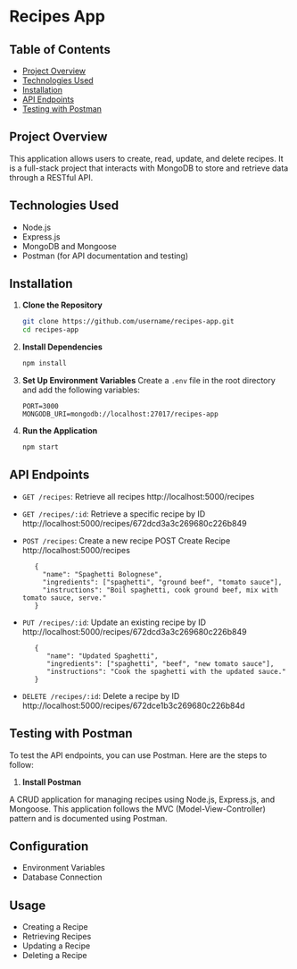 # Recipes App

## Table of Contents

- [Project Overview](#project-overview)
- [Technologies Used](#technologies-used)
- [Installation](#installation)
- [API Endpoints](#api-endpoints)
- [Testing with Postman](#testing-with-postman)

## Project Overview

This application allows users to create, read, update, and delete recipes. It is a full-stack project that interacts with MongoDB to store and retrieve data through a RESTful API.

## Technologies Used

- Node.js
- Express.js
- MongoDB and Mongoose
- Postman (for API documentation and testing)

## Installation

1. **Clone the Repository**

   ```bash
   git clone https://github.com/username/recipes-app.git
   cd recipes-app
   ```

2. **Install Dependencies**

   ```bash
   npm install
   ```

3. **Set Up Environment Variables**
   Create a `.env` file in the root directory and add the following variables:

   ```env
   PORT=3000
   MONGODB_URI=mongodb://localhost:27017/recipes-app
   ```

4. **Run the Application**
   ```bash
   npm start
   ```

## API Endpoints

- `GET /recipes`: Retrieve all recipes
         http://localhost:5000/recipes

- `GET /recipes/:id`: Retrieve a specific recipe by ID
         http://localhost:5000/recipes/672dcd3a3c269680c226b849

- `POST /recipes`: Create a new recipe
         POST
         Create Recipe
         http://localhost:5000/recipes
        
         {
           "name": "Spaghetti Bolognese",
           "ingredients": ["spaghetti", "ground beef", "tomato sauce"],
           "instructions": "Boil spaghetti, cook ground beef, mix with tomato sauce, serve."
         }

- `PUT /recipes/:id`: Update an existing recipe by ID
         http://localhost:5000/recipes/672dcd3a3c269680c226b849
         
         {
            "name": "Updated Spaghetti",
            "ingredients": ["spaghetti", "beef", "new tomato sauce"],
            "instructions": "Cook the spaghetti with the updated sauce."
         }

- `DELETE /recipes/:id`: Delete a recipe by ID
         http://localhost:5000/recipes/672dce1b3c269680c226b84d

## Testing with Postman

To test the API endpoints, you can use Postman. Here are the steps to follow:

1. **Install Postman**

A CRUD application for managing recipes using Node.js, Express.js, and Mongoose. This application follows the MVC (Model-View-Controller) pattern and is documented using Postman.

## Configuration

- Environment Variables
- Database Connection

## Usage

- Creating a Recipe
- Retrieving Recipes
- Updating a Recipe
- Deleting a Recipe
